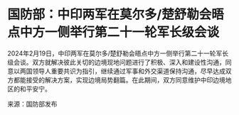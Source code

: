 # 国防部：中印两军在莫尔多/楚舒勒会晤点中方一侧举行第二十一轮军长级会谈

2024年2月19日，中印两军在莫尔多/楚舒勒会晤点中方一侧举行第二十一轮军长级会谈。双方就解决彼此关切的边境现地问题进行了积极、深入和建设性沟通，同意以两国领导人重要共识为指引，继续通过军事和外交渠道保持沟通，尽早达成双方都能接受的解决方案，实现边境局势翻篇。在此期间，双方同意维护中印边境地区的和平安宁。

来源：国防部发布

